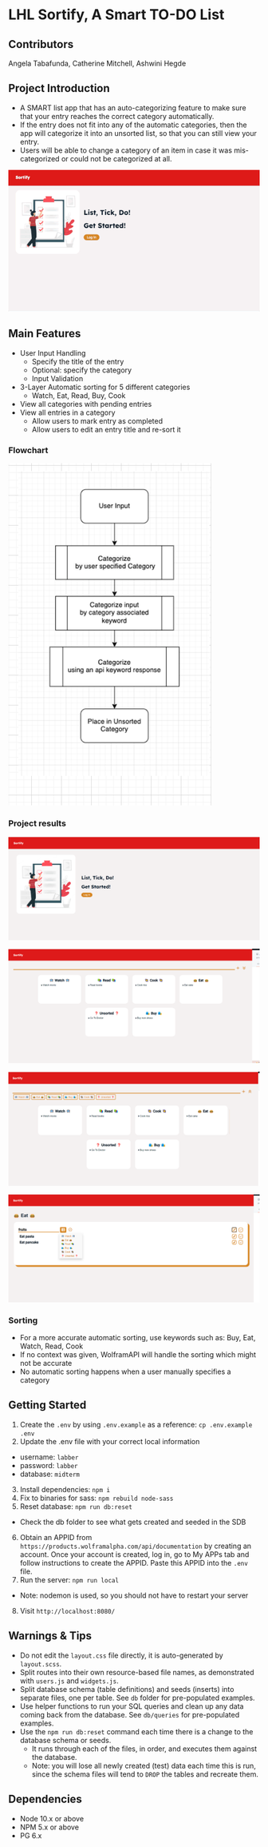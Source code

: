 # LHL Sortify, A Smart TO-DO List

## Contributors

Angela Tabafunda, Catherine Mitchell, Ashwini Hegde

## Project Introduction

- A SMART list app that has an auto-categorizing feature to make sure that your entry reaches the correct category automatically.
- If the entry does not fit into any of the automatic categories, then the app will categorize it into an unsorted list, so that you can still view your entry.
- Users will be able to change a category of an item in case it was mis-categorized or could not be categorized at all.

![](https://github.com/angelareit/Smart-TodoList/blob/master/docs/pictures/Sortify.gif)

## Main Features

- User Input Handling
  - Specify the title of the entry
  - Optional: specify the category
  - Input Validation
- 3-Layer Automatic sorting for 5 different categories
  - Watch, Eat, Read, Buy, Cook
- View all categories with pending entries
- View all entries in a category
  - Allow users to mark entry as completed
  - Allow users to edit an entry title and re-sort it
  

### Flowchart

![Flowchart](https://github.com/angelareit/Smart-TodoList/blob/master/public/doc/Images/flowChart.png)

### Project results

![Login](https://github.com/angelareit/Smart-TodoList/blob/master/public/doc/Images/login.png)

![HomePage1](https://github.com/angelareit/Smart-TodoList/blob/master/public/doc/Images/homePage1.png)

![HomePage2](https://github.com/angelareit/Smart-TodoList/blob/master/public/doc/Images/homepage2.png)

![Categories1](https://github.com/angelareit/Smart-TodoList/blob/master/public/doc/Images/categories1.png)

### Sorting
- For a more accurate automatic sorting, use keywords such as: Buy, Eat, Watch, Read, Cook
- If no context was given, WolframAPI will handle the sorting which might not be accurate
- No automatic sorting happens when a user manually specifies a category


## Getting Started

1. Create the `.env` by using `.env.example` as a reference: `cp .env.example .env`
2. Update the .env file with your correct local information 
  - username: `labber` 
  - password: `labber` 
  - database: `midterm`
3. Install dependencies: `npm i`
4. Fix to binaries for sass: `npm rebuild node-sass`
5. Reset database: `npm run db:reset`
  - Check the db folder to see what gets created and seeded in the SDB
6. Obtain an APPID from `https://products.wolframalpha.com/api/documentation` by creating an account.  Once your account is created, log in, go to My APPs    tab and follow instructions to create the APPID.  Paste this APPID into the `.env` file.    
7. Run the server: `npm run local`
  - Note: nodemon is used, so you should not have to restart your server
8. Visit `http://localhost:8080/`

## Warnings & Tips

- Do not edit the `layout.css` file directly, it is auto-generated by `layout.scss`.
- Split routes into their own resource-based file names, as demonstrated with `users.js` and `widgets.js`.
- Split database schema (table definitions) and seeds (inserts) into separate files, one per table. See `db` folder for pre-populated examples. 
- Use helper functions to run your SQL queries and clean up any data coming back from the database. See `db/queries` for pre-populated examples.
- Use the `npm run db:reset` command each time there is a change to the database schema or seeds. 
  - It runs through each of the files, in order, and executes them against the database. 
  - Note: you will lose all newly created (test) data each time this is run, since the schema files will tend to `DROP` the tables and recreate them.

## Dependencies

- Node 10.x or above
- NPM 5.x or above
- PG 6.x
